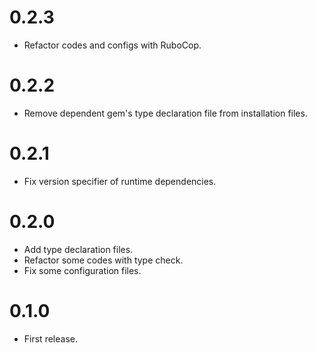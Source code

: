 # 0.2.3
- Refactor codes and configs with RuboCop.

# 0.2.2
- Remove dependent gem's type declaration file from installation files.

# 0.2.1
- Fix version specifier of runtime dependencies.

# 0.2.0
- Add type declaration files.
- Refactor some codes with type check.
- Fix some configuration files.

# 0.1.0
- First release.
